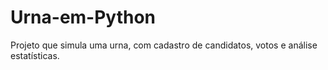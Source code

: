 # Urna-em-Python
Projeto que simula uma urna, com cadastro de candidatos, votos e análise estatísticas.
